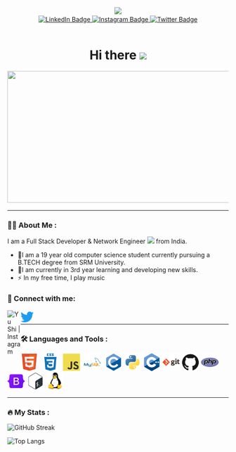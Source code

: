 <!-- ### Hi there 👋 -->

<!--
**RagunathA49/RagunathA49** is a ✨ _special_ ✨ repository because its `README.md` (this file) appears on your GitHub profile.

Here are some ideas to get you started:

- 🔭 I’m currently working on ...
- 🌱 I’m currently learning ...
- 👯 I’m looking to collaborate on ...
- 🤔 I’m looking for help with ...
- 💬 Ask me about ...
- 📫 How to reach me: ...
- 😄 Pronouns: ...
- ⚡ Fun fact: ...
-->
<div id="header" align="center">
  <img src="https://media.giphy.com/media/M9gbBd9nbDrOTu1Mqx/giphy.gif" width="100"/>
</div>
<div id="badges" align="center">
  <a href="your-linkedin-URL" >
    <img src="https://img.shields.io/badge/LinkedIn-0077B5?style=for-the-badge&logo=linkedin&logoColor=white" alt="LinkedIn Badge"/>
  </a>
  <a href="https://www.instagram.com/ragunath_a_49/">
    <img src="https://img.shields.io/badge/Instagram-E4405F?style=for-the-badge&logo=instagram&logoColor=white" alt="Instagram Badge"/>
  </a>
  <a href="your-twitter-URL">
    <img src="https://img.shields.io/badge/Twitter-blue?style=for-the-badge&logo=twitter&logoColor=white" alt="Twitter Badge"/>
  </a>
</div>

<div align="center">
<img src="https://komarev.com/ghpvc/?username=RagunathA49&style=flat-square&color=blue" alt=""/>

<h1>
  Hi there
  <img src="https://media.giphy.com/media/hvRJCLFzcasrR4ia7z/giphy.gif" width="30px"/>
</h1>
  </div>
<div align="center">
  <img src="https://media.giphy.com/media/dWesBcTLavkZuG35MI/giphy.gif" width="600" height="300"/>
</div>

  ---

### :woman_technologist: About Me :
  
  I am a Full Stack Developer & Network Engineer <img src="https://media.giphy.com/media/WUlplcMpOCEmTGBtBW/giphy.gif" width="30"> from India.
  - :telescope:I am a 19 year old computer science student currently pursuing a B.TECH degree from SRM University.
  - :seedling:I am currently in 3rd year learning and developing new skills.
  - :zap: In my free time, I play music 
 
  ### 🤝 Connect with me:
<a href="https://www.instagram.com/ragunath_a_49/"><img align="left" src="https://raw.githubusercontent.com/yushi1007/yushi1007/main/images/instagram.svg" alt="Yu Shi | Instagram" width="30px"/></a>
<a href="https://www.instagram.com/ragunath_a_49/"><img align="left" src="https://github.com/devicons/devicon/blob/master/icons/twitter/twitter-original.svg" alt="Yu Shi | Instagram" width="30px"/></a>
  </br>
  
  ---

### :hammer_and_wrench: Languages and Tools :
<div>
<!--   <img src="https://github.com/devicons/devicon/blob/master/icons/java/java-original-wordmark.svg" title="Java" alt="Java" width="40" height="40"/>&nbsp; -->
<!--   <img src="https://github.com/devicons/devicon/blob/master/icons/react/react-original-wordmark.svg" title="React" alt="React" width="40" height="40"/>&nbsp; -->
<!--   <img src="https://github.com/devicons/devicon/blob/master/icons/spring/spring-original-wordmark.svg" title="Spring" alt="Spring" width="40" height="40"/>&nbsp; -->
<!--   <img src="https://github.com/devicons/devicon/blob/master/icons/materialui/materialui-original.svg" title="Material UI" alt="Material UI" width="40" height="40"/>&nbsp; -->
<!--   <img src="https://github.com/devicons/devicon/blob/master/icons/flutter/flutter-original.svg" title="Flutter" alt="Flutter" width="40" height="40"/>&nbsp; -->
<!--   <img src="https://github.com/devicons/devicon/blob/master/icons/redux/redux-original.svg" title="Redux" alt="Redux " width="40" height="40"/>&nbsp; -->
  <img src="https://github.com/devicons/devicon/blob/master/icons/html5/html5-original.svg" title="HTML5" alt="HTML" width="40" height="40"/>&nbsp;
  <img src="https://github.com/devicons/devicon/blob/master/icons/css3/css3-plain-wordmark.svg"  title="CSS3" alt="CSS" width="40" height="40"/>&nbsp;
  <img src="https://github.com/devicons/devicon/blob/master/icons/javascript/javascript-original.svg" title="JavaScript" alt="JavaScript" width="40" height="40"/>&nbsp;
<!--   <img src="https://github.com/devicons/devicon/blob/master/icons/firebase/firebase-plain-wordmark.svg" title="Firebase" alt="Firebase" width="40" height="40"/>&nbsp; -->
<!--   <img src="https://github.com/devicons/devicon/blob/master/icons/gatsby/gatsby-original.svg" title="Gatsby"  alt="Gatsby" width="40" height="40"/>&nbsp; -->
  <img src="https://github.com/devicons/devicon/blob/master/icons/mysql/mysql-original-wordmark.svg" title="MySQL"  alt="MySQL" width="40" height="40"/>&nbsp;
<!--   <img src="https://github.com/devicons/devicon/blob/master/icons/nodejs/nodejs-original-wordmark.svg" title="NodeJS" alt="NodeJS" width="40" height="40"/>&nbsp; -->
<!--   <img src="https://github.com/devicons/devicon/blob/master/icons/amazonwebservices/amazonwebservices-plain-wordmark.svg" title="AWS" alt="AWS" width="40" height="40"/>&nbsp; -->
  <img src="https://github.com/devicons/devicon/blob/master/icons/c/c-original.svg" title="c" **alt="c" width="40" height="40"/>
  <img src="https://github.com/devicons/devicon/blob/master/icons/python/python-original.svg" title="c++" **alt="Git" width="40" height="40"/>
  <img src="https://github.com/devicons/devicon/blob/master/icons/cplusplus/cplusplus-original.svg" title="python" **alt="Git" width="40" height="40"/>
  <img src="https://github.com/devicons/devicon/blob/master/icons/git/git-original-wordmark.svg" title="Git" **alt="Git" width="40" height="40"/>
  <img src="https://github.com/devicons/devicon/blob/master/icons/github/github-original.svg" title="Github" **alt="Git" width="40" height="40"/>
  <img src="https://github.com/devicons/devicon/blob/master/icons/php/php-original.svg" title="Github" **alt="Git" width="40" height="40"/>
  <img src="https://github.com/devicons/devicon/blob/master/icons/bootstrap/bootstrap-original.svg" title="Github" **alt="Git" width="40" height="40"/>
  <img src="https://github.com/devicons/devicon/blob/master/icons/bash/bash-original.svg" title="Github" **alt="Git" width="40" height="40"/>
  <img src="https://github.com/devicons/devicon/blob/master/icons/linux/linux-original.svg" title="Github" **alt="Git" width="40" height="40"/>
</div>

---

### :fire: My Stats :
  
![GitHub Streak](https://streak-stats.demolab.com/?user=RagunathA49&currStreakNum=2FD3EB&fire=green&sideLabels=white&date_format=M%20j[,%20Y]&theme=dark&background=000000)
  
<!--  [![Top Langs](https://github-readme-stats.vercel.app/api/top-langs/?username=RagunathA49&layout=compact&theme=vision-friendly-dark)](https://github.com/RagunathA49/github-readme-stats) -->
![Top Langs](https://github-readme-stats.vercel.app/api/top-langs/?username=RagunathA49&layout=compact&theme=radical)
